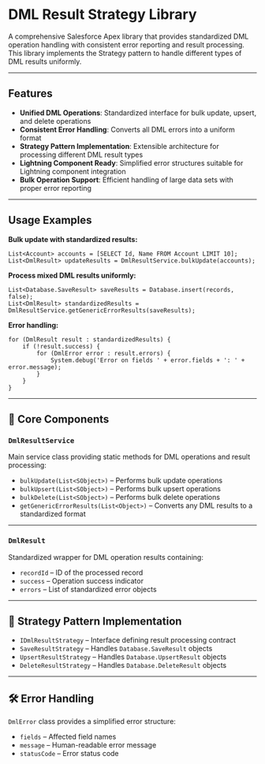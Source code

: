 # DML Result Strategy Library

A comprehensive Salesforce Apex library that provides standardized DML operation handling with consistent error reporting and result processing. This library implements the Strategy pattern to handle different types of DML results uniformly.

---

## Features

- **Unified DML Operations**: Standardized interface for bulk update, upsert, and delete operations  
- **Consistent Error Handling**: Converts all DML errors into a uniform format  
- **Strategy Pattern Implementation**: Extensible architecture for processing different DML result types  
- **Lightning Component Ready**: Simplified error structures suitable for Lightning component integration  
- **Bulk Operation Support**: Efficient handling of large data sets with proper error reporting  

---

## Usage Examples

**Bulk update with standardized results:**
```apex
List<Account> accounts = [SELECT Id, Name FROM Account LIMIT 10];
List<DmlResult> updateResults = DmlResultService.bulkUpdate(accounts);
```

**Process mixed DML results uniformly:**
```apex
List<Database.SaveResult> saveResults = Database.insert(records, false);
List<DmlResult> standardizedResults = DmlResultService.getGenericErrorResults(saveResults);
```

**Error handling:**
```apex
for (DmlResult result : standardizedResults) {
    if (!result.success) {
        for (DmlError error : result.errors) {
            System.debug('Error on fields ' + error.fields + ': ' + error.message);
        }
    }
}
```
---

## 🧱 Core Components

### `DmlResultService`

Main service class providing static methods for DML operations and result processing:

- `bulkUpdate(List<SObject>)` – Performs bulk update operations  
- `bulkUpsert(List<SObject>)` – Performs bulk upsert operations  
- `bulkDelete(List<SObject>)` – Performs bulk delete operations  
- `getGenericErrorResults(List<Object>)` – Converts any DML results to a standardized format  

---

### `DmlResult`

Standardized wrapper for DML operation results containing:

- `recordId` – ID of the processed record  
- `success` – Operation success indicator  
- `errors` – List of standardized error objects  

---

## 🧩 Strategy Pattern Implementation

- `IDmlResultStrategy` – Interface defining result processing contract  
- `SaveResultStrategy` – Handles `Database.SaveResult` objects  
- `UpsertResultStrategy` – Handles `Database.UpsertResult` objects  
- `DeleteResultStrategy` – Handles `Database.DeleteResult` objects  

---

## 🛠 Error Handling

`DmlError` class provides a simplified error structure:

- `fields` – Affected field names  
- `message` – Human-readable error message  
- `statusCode` – Error status code  

